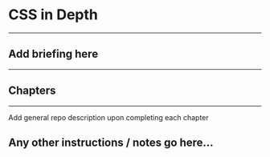 # CSS in Depth
---

## Add briefing here
---

## Chapters
---
Add general repo description upon completing each chapter

## Any other instructions / notes go here...

